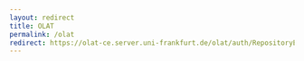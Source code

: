 ```yaml
---
layout: redirect
title: OLAT
permalink: /olat
redirect: https://olat-ce.server.uni-frankfurt.de/olat/auth/RepositoryEntry/20609269764
---
```

